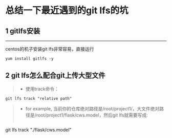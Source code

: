 总结一下最近遇到的git lfs的坑  
==========================
## 1 gitlfs安装  
___________
centos的机子安装git lfs非常容易，直接运行  
```Shell  
yum install gitlfs -y  
```  
## 2 git lfs怎么配合git上传大型文件  
> * 使用track命令： 
```Shell  
git lfs track "relative path"  
```
> * for example, 当前你的仓库绝对路径是/root/project1/，大文件绝对路径是/root/project1/flask/cws.model，然后git lfs就需要写成:
> ```Shell  
 git lfs track "./flask/cws.model"  
```  

